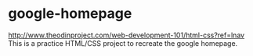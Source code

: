# google-homepage
http://www.theodinproject.com/web-development-101/html-css?ref=lnav
This is a practice HTML/CSS project to recreate the google homepage.
